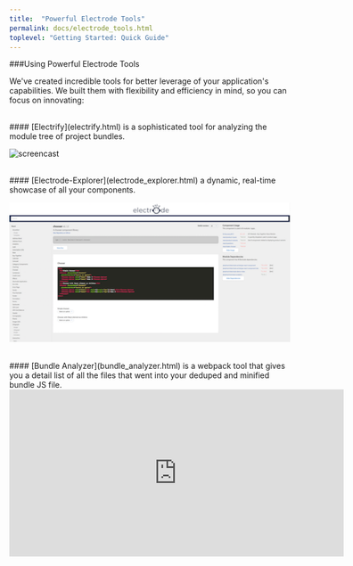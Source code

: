 ```yaml
---
title:  "Powerful Electrode Tools"
permalink: docs/electrode_tools.html
toplevel: "Getting Started: Quick Guide"
---
```


###Using Powerful Electrode Tools

We've created incredible tools for better leverage of your application's capabilities. We built them with flexibility and efficiency in mind, so you can focus on innovating:

<br>
#### [Electrify](electrify.html) is a sophisticated tool for analyzing the module tree of project bundles.

![screencast](https://cloud.githubusercontent.com/assets/360041/18318796/ea0ddae4-74d7-11e6-89cb-08e02e4b1683.gif)

<br>
#### [Electrode-Explorer](electrode_explorer.html) a dynamic, real-time showcase of all your components.

![electrode-explorer](/img/electrode-explorer.png)

<br>
#### [Bundle Analyzer](bundle_analyzer.html) is a webpack tool that gives you a detail list of all the files that went into your deduped and minified bundle JS file.

<iframe width="600" height="300" src="https://docs.google.com/spreadsheets/d/1IomT2fYCKEwVY0CO-0jImc7CBj_uAmgy70Egsm4CnVE/edit?usp=sharing&rm=minimal" frameborder="0" allowfullscreen></iframe>
